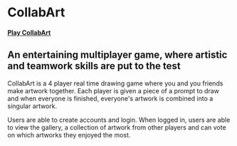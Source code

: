# CollabArt

#### [Play CollabArt](https://collab--art.herokuapp.com/)

## An entertaining multiplayer game, where artistic and teamwork skills are put to the test

CollabArt is a 4 player real time drawing game where you and you friends make artwork together. Each player is given a piece of a prompt to draw and when everyone is finished, everyone's artwork is combined into a singular artwork. 

Users are able to create accounts and login. When logged in, users are able to view the gallery, a collection of artwork from other players and can vote on which artworks they enjoyed the most. 

